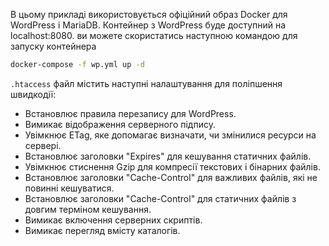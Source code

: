 В цьому прикладі використовується офіційний образ Docker для WordPress і MariaDB. Контейнер з WordPress буде доступний на localhost:8080.
ви можете скористатись наступною командою для запуску контейнера 
```bash
docker-compose -f wp.yml up -d
```
```.htaccess``` файл містить наступні налаштування для поліпшення швидкодії:
- Встановлює правила перезапису для WordPress.
- Вимикає відображення серверного підпису.
- Увімкнює ETag, яке допомагає визначати, чи змінилися ресурси на сервері.
- Встановлює заголовки "Expires" для кешування статичних файлів.
- Увімкнює стиснення Gzip для компресії текстових і бінарних файлів.
- Встановлює заголовки "Cache-Control" для важливих файлів, які не повинні кешуватися.
- Встановлює заголовки "Cache-Control" для статичних файлів з довгим терміном кешування.
- Вимикає включення серверних скриптів.
- Вимикає перегляд вмісту каталогів.

